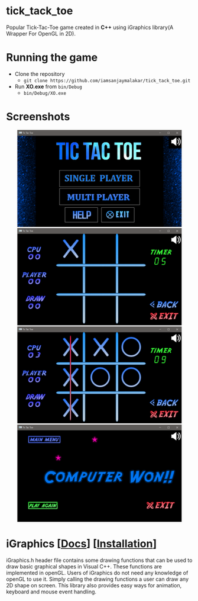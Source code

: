 # tick_tack_toe
Popular Tick-Tac-Toe game created in **C++** using iGraphics library(A Wrapper For OpenGL in 2D).

# Running the game
- Clone the repository
  - `git clone https://github.com/iamsanjaymalakar/tick_tack_toe.git`
- Run **XO.exe** from `bin/Debug`
  - `bin/Debug/XO.exe`

# Screenshots
<div align="center">
    <img src="/1-1/CSE102%20-%20Structured%20Programming%20Language%20Sessional/Tick%20Tack%20Toe/docs/snaps/main.PNG" width="445px"</img> 
    <img src="/1-1/CSE102%20-%20Structured%20Programming%20Language%20Sessional/Tick%20Tack%20Toe/docs/snaps/game.PNG" width="445px"</img> 
</div>
<div align="center">
    <img src="/1-1/CSE102%20-%20Structured%20Programming%20Language%20Sessional/Tick%20Tack%20Toe/docs/snaps/win.PNG" width="445px"</img> 
    <img src="/1-1/CSE102%20-%20Structured%20Programming%20Language%20Sessional/Tick%20Tack%20Toe/docs/snaps/res.PNG" width="445px"</img> 
</div>

# iGraphics [[Docs](docs/iDoc.pdf)] [[Installation](docs/UserGuide.pdf)]
iGraphics.h header file contains some drawing functions that can be
used to draw basic graphical shapes in Visual C++. These functions
are implemented in openGL. Users of iGraphics do not need any
knowledge of openGL to use it. Simply calling the drawing functions a
user can draw any 2D shape on screen. This library also provides easy
ways for animation, keyboard and mouse event handling.

